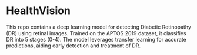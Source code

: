 # HealthVision
This repo contains a deep learning model for detecting Diabetic Retinopathy (DR) using retinal images. Trained on the APTOS 2019 dataset, it classifies DR into 5 stages (0-4). The model leverages transfer learning for accurate predictions, aiding early detection and treatment of DR.
